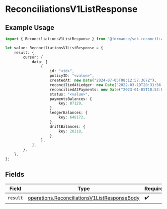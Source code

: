 # ReconciliationsV1ListResponse

## Example Usage

```typescript
import { ReconciliationsV1ListResponse } from "@formance/sdk-reconciliation/models/operations";

let value: ReconciliationsV1ListResponse = {
    result: {
        cursor: {
            data: [
                {
                    id: "<id>",
                    policyID: "<value>",
                    createdAt: new Date("2024-07-05T08:12:57.367Z"),
                    reconciliedAtLedger: new Date("2022-03-19T20:31:56.958Z"),
                    reconciliedAtPayments: new Date("2023-01-05T18:52:07.088Z"),
                    status: "<value>",
                    paymentsBalances: {
                        key: 87129,
                    },
                    ledgerBalances: {
                        key: 648172,
                    },
                    driftBalances: {
                        key: 20218,
                    },
                },
            ],
        },
    },
};
```

## Fields

| Field                                                                                                        | Type                                                                                                         | Required                                                                                                     | Description                                                                                                  |
| ------------------------------------------------------------------------------------------------------------ | ------------------------------------------------------------------------------------------------------------ | ------------------------------------------------------------------------------------------------------------ | ------------------------------------------------------------------------------------------------------------ |
| `result`                                                                                                     | [operations.ReconciliationsV1ListResponseBody](../../models/operations/reconciliationsv1listresponsebody.md) | :heavy_check_mark:                                                                                           | N/A                                                                                                          |